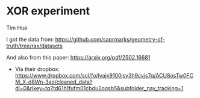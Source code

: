 # XOR experiment

Tim Hua

I got the data from: https://github.com/saprmarks/geometry-of-truth/tree/rax/datasets

And also from this paper: https://arxiv.org/pdf/2502.16681
- Via their dropbox: https://www.dropbox.com/scl/fo/lvajx9100jsy3h9cvis7q/ACU8osTw0FCM_X-d8Wn-3ao/cleaned_data?dl=0&rlkey=tq7td61h1fufm01cbdu2oqsb5&subfolder_nav_tracking=1